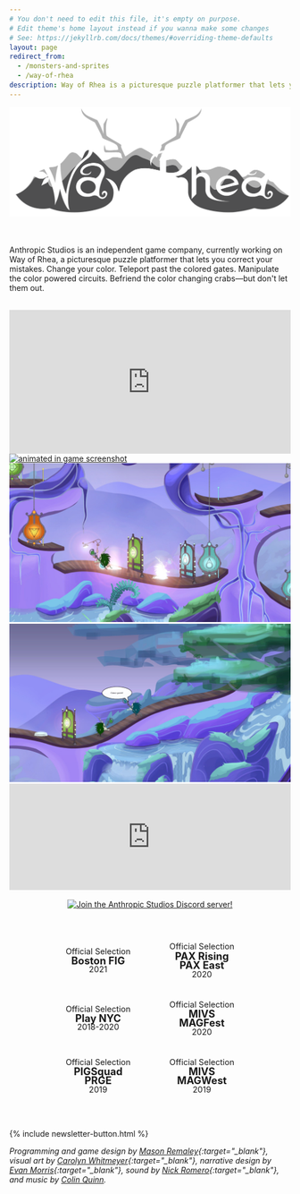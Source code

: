 ```yaml
---
# You don't need to edit this file, it's empty on purpose.
# Edit theme's home layout instead if you wanna make some changes
# See: https://jekyllrb.com/docs/themes/#overriding-theme-defaults
layout: page
redirect_from:
  - /monsters-and-sprites
  - /way-of-rhea
description: Way of Rhea is a picturesque puzzle platformer that lets you correct your mistakes. Change your color. Teleport past the colored gates. Manipulate the color powered circuits. Befriend the multicolored crabs, but don't let them out.
---
```


<img src="assets/monsters-and-sprites/logo.svg" alt="way of rhea"/>

<br><br>
Anthropic Studios is an independent game company, currently working on Way of Rhea, a picturesque puzzle platformer that lets you correct your mistakes. Change your color. Teleport past the colored gates. Manipulate the color powered circuits. Befriend the color changing crabs—but don't let them out.
<br><br>

<style type="text/css">
    #trailer-embed iframe{
        position: absolute;
        width: 100%;
        height: 100%;
        left: 0;
        top: 0;
    }

    #trailer-embed {
        position: relative;
        width: 100%;
        height: 0;
        padding-bottom: 51%;
    }
</style>
<div id="trailer-embed"><iframe src="https://www.youtube.com/embed/eVrbZss_B3g" frameborder="0" allow="accelerometer; autoplay; encrypted-media; gyroscope; picture-in-picture" allowfullscreen></iframe></div>

<div class="screenshots">
    <a href="/assets/monsters-and-sprites/press-kit/animated-rev-3.gif"><img src="/assets/monsters-and-sprites/press-kit/animated-rev-3.gif" alt="animated in game screenshot"/></a>
    <a href="/assets/monsters-and-sprites/press-kit/7-rev-2.jpg"><img src="/assets/monsters-and-sprites/press-kit/7-rev-2.jpg" alt="in game puzzle screenshot"/></a>
    <a href="/assets/monsters-and-sprites/press-kit/6-rev-3.jpg"><img src="/assets/monsters-and-sprites/press-kit/6-rev-3.jpg" alt="in game screenshot of npc dialogue"/></a>
</div>

<iframe src="https://store.steampowered.com/widget/1110620/?t=Wishlist%20Way%20of%20Rhea%20on%20Steam%20to%20be%20notified%20when%20it's%20released!" frameborder="0" width="100%" height="190"></iframe>

<div class="discord"><a href="https://discord.gg/JGeVt5XwPP" target="_blank"><img src="https://discord.com/api/guilds/787767251884310548/widget.png?style=banner4" alt="Join the Anthropic Studios Discord server!"/></a></div>


<style type="text/css">
    .discord {
        text-align: center;
        margin: 1em;
    }
    .discord img {
        margin-left: auto;
        margin-right: auto;
    }

    .laurels {
        display: box;
        text-align: center;
        width: 100%;
        padding-top: 2em;
        padding-bottom: 2em;
    }

    .laurel-outer {
        text-align: center;
        margin: 0 auto;
        background-image: url(assets/laurel-wreath.svg);
        background-repeat: no-repeat;
        background-size: 100%;
        width: 20em;
        height: 11em;
        font-size: 65%;
        line-height: 180%;
        display: inline-table;
    }

    .laurel-inner {
        display: table-cell;
        vertical-align: middle;
        font-size: 200%;
    }

    @media only screen and (max-width: 800px) {
      .laurel-outer {
        /*width: 10em;
        height: 5.5em;*/
        font-size: 50.0%;
      }
    }
</style>

<div class="laurels">
    <div class="laurel-outer">
        <div class="laurel-inner">
            <div style="font-size:80%">Official Selection</div>
            <div><b>Boston FIG</b></div>
            <div style="font-size:80%">2021</div>
        </div>
    </div>
    <div class="laurel-outer">
        <div class="laurel-inner">
            <div style="font-size:80%">Official Selection</div>
            <div><b>PAX Rising</b></div>
            <div><b>PAX East</b></div>
            <div style="font-size:80%">2020</div>
        </div>
    </div>
    <div class="laurel-outer">
        <div class="laurel-inner">
            <div style="font-size:80%">Official Selection</div>
            <div><b>Play NYC</b></div>
            <div style="font-size:80%">2018-2020</div>
        </div>
    </div>
    <div class="laurel-outer">
        <div class="laurel-inner">
            <div style="font-size:80%">Official Selection</div>
            <div><b>MIVS</b></div>
            <div><b>MAGFest</b></div>
            <div style="font-size:80%">2020</div>
        </div>
    </div>
    <div class="laurel-outer">
        <div class="laurel-inner">
            <div style="font-size:80%">Official Selection</div>
            <div><b>PIGSquad</b></div>
            <div><b>PRGE</b></div>
            <div style="font-size:80%">2019</div>
        </div>
    </div>
    <div class="laurel-outer">
        <div class="laurel-inner">
            <div style="font-size:80%">Official Selection</div>
            <div><b>MIVS</b></div>
            <div><b>MAGWest</b></div>
            <div style="font-size:80%">2019</div>
        </div>
    </div>
</div>

{% include newsletter-button.html %}

*Programming and game design by [Mason Remaley](https://twitter.com/masonremaley){:target="_blank"}, visual art by [Carolyn Whitmeyer](https://www.instagram.com/cw_visuals_insta/){:target="_blank"}, narrative design by [Evan Morris](https://twitter.com/evan_cmm){:target="_blank"}, sound by [Nick Romero](https://soundcloud.com/stonedape){:target="_blank"}, and music by [Colin Quinn](mailto:colinquinnwork@gmail.com).*
